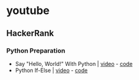 # youtube
## HackerRank
### Python Preparation
- Say "Hello, World!" With Python | [video](https://youtu.be/Js3py57DxXo) - [code](https://github.com/arashnm80/youtube/blob/main/HackerRank/python-preparation/1.%20Say%20Hello%2C%20World%20With%20Python.py)
- Python If-Else | [video]() - [code](https://github.com/arashnm80/youtube/blob/main/HackerRank/python-preparation/2.%20Python%20If-Else)
